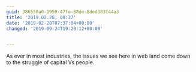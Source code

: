 ```yaml
---
guid: 386550a0-1959-47fa-88de-8ded383f44a3
title: '2019.02.28, 08:37'
date: '2019-02-28T07:37:04+00:00'
changed: '2019-09-24T19:20:12+00:00'


---
```


As ever in most industries, the issues we see here in web land come down to the struggle of capital Vs people. 
